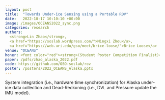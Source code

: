 ```yaml
---
layout: post
title:  "Towards Under-ice Sensing using a Portable ROV"
date:   2022-10-17 10:10:10 +00:00
image: /images/OCEANS2022_sync.png
categories: research
authors: 
  <strong>Lin Zhao</strong>, 
  <a href="https://soslab.wordpress.com/">Mingxi Zhou</a>, 
  <a href="https://web.uri.edu/gso/meet/brice-loose/">Brice Loose</a>
venue: "OCEANS"
honer: <font color="red"><strong>(Student Poster Competition Finalist)</strong></font> 
paper: /pdfs/zhao_alaska_2022.pdf
code: https://github.com/GSO-soslab/rov
poster: /posters/2022_OCEANS_Alaska.pptx
---
```

System integration (i.e., hardware time synchronization) for Alaska under-ice data collection and Dead-Reckoning (i.e., DVL and Pressure update the IMU model).